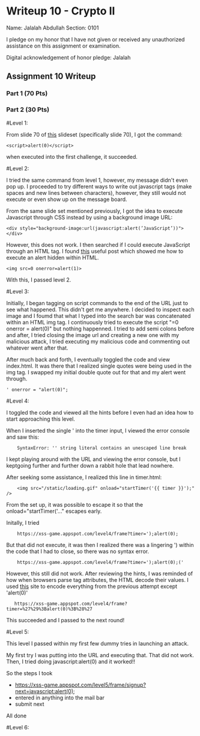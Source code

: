 Writeup 10 - Crypto II
=====

Name: Jalalah Abdullah
Section: 0101

I pledge on my honor that I have not given or received any unauthorized assistance on this assignment or examination.

Digital acknowledgement of honor pledge: Jalalah

## Assignment 10 Writeup

### Part 1 (70 Pts)


### Part 2 (30 Pts)

#Level 1: 

From slide 70 of [this](https://www.cs.umd.edu/class/fall2018/cmsc330/lectures/22-web-security.pdf) slideset (specifically slide 70), I got the command:

    <script>alert(0)</script> 
when executed into the first challenge, it succeeded. 

#Level 2:

I tried the same command from level 1, however, my message didn't even pop up. I proceeded to try different ways to write out javascript tags (make spaces and new lines between characters), however, they still would not execute or even show up on the message board. 

From the same slide set mentioned previously, I got the idea to execute Javascript through CSS instead by using a background image URL: 

    <div style="background-image:url(javascript:alert(’JavaScript’))"></div>
    
However, this does not work. I then searched if I could execute JavaScript through an HTML tag. I found [this](https://stackoverflow.com/questions/37435077/execute-javascript-for-xss-without-script-tags) useful post which showed me how to execute an alert hidden within HTML.

    <img src=0 onerror=alert(1)>
    
With this, I passed level 2.

#Level 3: 

Initially, I began tagging on script commands to the end of the URL just to see what happened. This didn't get me anywhere. I decided to inspect each image and I foumd that what I typed into the search bar was concatenated within an HTML img tag. I continuously tried to execute the script "=0 onerror = alert(0)" but nothing happenned. I tried to add semi colons before and after, I tried closing the image url and creating a new one with my malicious attack, I tried executing my malicious code and commenting out whatever went after that.

After much back and forth, I eventually toggled the code and view index.html. It was there that I realized single quotes were being used in the img tag. I swapped my initial double quote out for that and my alert went through.  

    ' onerror = "alert(0)";

#Level 4:

I toggled the code and viewed all the hints before I even had an idea how to start approaching this level. 

When I inserted the single ' into the timer input, I viewed the error console and saw this: 

        SyntaxError: '' string literal contains an unescaped line break
        
I kept playing around with the URL and viewing the error console, but I keptgoing further and further down a rabbit hole that lead nowhere.

After seeking some assistance, I realized this line in timer.html:

        <img src="/static/loading.gif" onload="startTimer('{{ timer }}');" />
   
From the set up, it was possible to escape it so that the onload="startTimer('..." escapes early.

Initally, I tried

        https://xss-game.appspot.com/level4/frame?timer=');alert(0);

But that did not execute, it was then I realized there was a lingering ') within the code that I had to close, so there was no syntax error. 

        https://xss-game.appspot.com/level4/frame?timer=');alert(0);('

However, this still did not work. After reviewing the hints, I was reminded of how when browsers parse tag attributes, the HTML decode their values. I used [this]() site to encode everything from the previous attempt except 'alert(0)'

       https://xss-game.appspot.com/level4/frame?timer=%27%29%3Balert(0)%3B%28%27
 
This succeeded and I passed to the next round!

#Level 5:

This level I passed within my first few dummy tries in launching an attack.

My first try I was putting <script>alert(0)</script> into the URL and executing that. That did not work. Then, I tried doing javascript:alert(0) and it worked!!

So the steps I took

* https://xss-game.appspot.com/level5/frame/signup?next=javascript:alert(0); 
* entered in anything into the mail bar
* submit next

All done
 
#Level 6:


